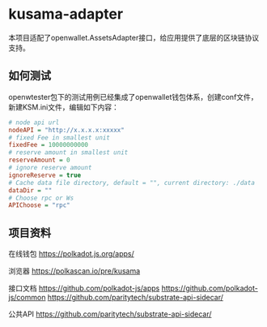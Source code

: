 # kusama-adapter

本项目适配了openwallet.AssetsAdapter接口，给应用提供了底层的区块链协议支持。

## 如何测试

openwtester包下的测试用例已经集成了openwallet钱包体系，创建conf文件，新建KSM.ini文件，编辑如下内容：

```ini
# node api url
nodeAPI = "http://x.x.x.x:xxxxx"
# fixed Fee in smallest unit
fixedFee = 10000000000
# reserve amount in smallest unit
reserveAmount = 0
# ignore reserve amount
ignoreReserve = true
# Cache data file directory, default = "", current directory: ./data
dataDir = ""
# Choose rpc or Ws
APIChoose = "rpc"
```

## 项目资料

在线钱包
https://polkadot.js.org/apps/

浏览器
https://polkascan.io/pre/kusama

接口文档
https://github.com/polkadot-js/apps
https://github.com/polkadot-js/common
https://github.com/paritytech/substrate-api-sidecar/

公共API
https://github.com/paritytech/substrate-api-sidecar/
